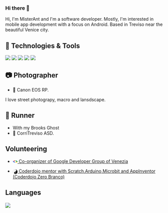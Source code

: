 ### Hi there 👋
Hi, I'm MisterAnt and I'm a software developer.
Mostly, I'm interested in mobile app development with a focus on Android. 
Based in Treviso near the beautiful Venice city.

## 🔧 Technologies & Tools
![](https://img.shields.io/badge/Code-Kotlin-informational?style=flat&logo=kotlin&logoColor=white&color=ff7900)
![](https://img.shields.io/badge/Code-Java-informational?style=flat&logo=java&logoColor=white&color=ff7900)
![](https://img.shields.io/badge/OS-Android-informational?style=flat&logo=android&logoColor=white&color=ff7900)
![](https://img.shields.io/badge/Editor-IntelliJ_IDEA-informational?style=flat&logo=intellij-idea&logoColor=white&color=ff7900)
![](https://img.shields.io/badge/Editor-Android_Studio-informational?style=flat&logo=android-studio&logoColor=white&color=ff7900)


## 📷 Photographer
- 💞  Canon EOS RP.

I love street photograpy, macro and lansdscape.


## 🏃 Runner
- With my Brooks Ghost
- 💙 CorriTreviso ASD.


## Volunteering
- <a href="https://gdg.community.dev/gdg-venezia"><img align="center" src="https://github.com/MisterAnt92/misterAnt92/blob/main/gdg25.png" width="15px"> Co-organizer of Google Developer Group of Venezia</a><br>

- <a href="https://coderdojozerobranco.wordpress.com/"><img align="center" src="https://github.com/MisterAnt92/misterAnt92/blob/main/coder-dojo-ireland-logo25.png" width="15px"> Coderdojo mentor with Scratch,Arduino,Microbit and AppInventor (Coderdojo Zero Branco)</a><br>

## Languages
<!-- Most used languages -->
<a href="https://github.com/MisterAnt92">
  <img align="center" src="https://github-readme-stats.vercel.app/api/top-langs/?username=MisterAnt92&title_color=ffffff&text_color=c9cacc&icon_color=ff7900&bg_color=1d1f21" />
</a>

<!--
**MisterAnt92/misterAnt92** is a ✨ _special_ ✨ repository because its `README.md` (this file) appears on your GitHub profile.

Here are some ideas to get you started:

- 🔭 I’m currently working on ...
- 🌱 I’m currently learning ...
- 👯 I’m looking to collaborate on ...
- 🤔 I’m looking for help with ...
- 💬 Ask me about ...
- 📫 How to reach me: ...
- 😄 Pronouns: ...
- ⚡ Fun fact: ...
-->
